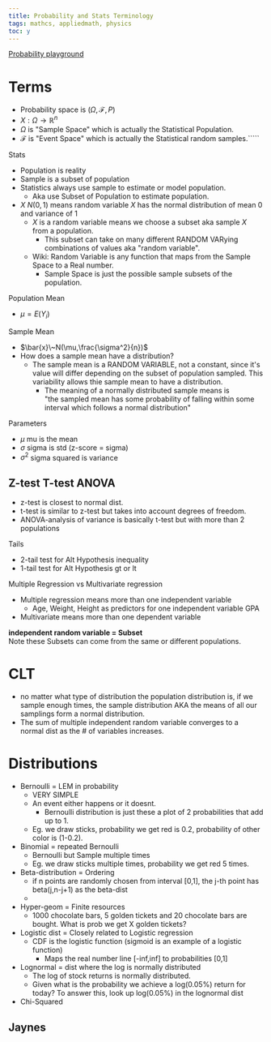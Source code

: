 ```yaml
---
title: Probability and Stats Terminology
tags: mathcs, appliedmath, physics
toc: y
---
```


[Probability playground](http://www.acsu.buffalo.edu/~adamcunn/probability/probability.html)

# Terms

* Probability space is $(\Omega , \mathcal{F} , P)$
* $X: \Omega \rightarrow \mathbb{R}^n$
* $\Omega$ is "Sample Space" which is actually the Statistical Population.
* $\mathcal{F}$ is "Event Space" which is actually the Statistical random samples.`````

Stats

* Population is reality
* Sample is a subset of population
* Statistics always use sample to estimate or model population. 
  * Aka use Subset of Population to estimate population.
* $X~N(0,1)$ means random variable $X$ has the normal distribution of mean 0 and variance of 1
  * $X$ is a random variable means we choose a subset aka sample $X$ from a population. 
    * This subset can take on many different RANDOM VARying combinations of values aka "random variable".
  * Wiki: Random Variable is any function that maps from the Sample Space to a Real number.
    * Sample Space is just the possible sample subsets of the population.

Population Mean

* $\mu = E(Y_i)$

Sample Mean

* $\bar{x}\~N(\mu,\frac{\sigma^2}{n})$
* How does a sample mean have a distribution?
  * The sample mean is a RANDOM VARIABLE, not a constant, since it's value will differ depending on the subset of population sampled. This variability allows thie sample mean to have a distribution.
    * The meaning of a normally distributed sample means is  
    "the sampled mean has some probability of falling within some interval which follows a normal distribution"
  


Parameters

* $\mu$ mu is the mean  
* $\sigma$ sigma is std  (z-score = sigma)
* $\sigma^2$ sigma squared is variance

## Z-test T-test ANOVA
* z-test is closest to normal dist.  
* t-test is similar to z-test but takes into account degrees of freedom.  
* ANOVA-analysis of variance is basically t-test but with more than 2 populations

Tails 

* 2-tail test for Alt Hypothesis inequality
* 1-tail test for Alt Hypothesis gt or lt

Multiple Regression vs Multivariate regression

* Multiple regression means more than one independent variable 
  * Age, Weight, Height as predictors for one independent variable GPA
* Multivariate means more than one dependent variable


**independent random variable = Subset**  
Note these Subsets can come from the same or different populations.

# CLT

* no matter what type of distribution the population distribution is, if we sample enough times, the sample distribution AKA the means of all our samplings form a normal distribution.
* The sum of multiple independent random variable converges to a normal dist as the # of variables increases.

# Distributions

* Bernoulli = LEM in probability
  * VERY SIMPLE
  * An event either happens or it doesnt. 
    * Bernoulli distribution is just these a plot of 2 probabilities that add up to 1.
  * Eg. we draw sticks, probability we get red is 0.2, probability of other color is (1-0.2).
* Binomial = repeated Bernoulli
  * Bernoulli but Sample multiple times
  * Eg. we draw sticks multiple times, probability we get red 5 times.
* Beta-distribution = Ordering
  * if n points are randomly chosen from interval [0,1], the j-th point has beta(j,n-j+1) as the beta-dist
  * 
* Hyper-geom = Finite resources
  * 1000 chocolate bars, 5 golden tickets and 20 chocolate bars are bought. What is prob we get X golden tickets?
* Logistic dist = Closely related to Logistic regression
  * CDF is the logistic function (sigmoid is an example of a logistic function)
    * Maps the real number line [-inf,inf] to probabilities [0,1]
* Lognormal = dist where the log is normally distributed
  * The log of stock returns is normally distributed.
  * Given what is the probability we achieve a log(0.05%) return for today? To answer this, look up log(0.05%) in the lognormal dist
* Chi-Squared
## Jaynes


